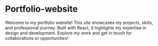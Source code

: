 # Portfolio-website
Welcome to my portfolio website! This site showcases my projects, skills, and professional journey. Built with React, it highlights my expertise in design and development. Explore my work and get in touch for collaborations or opportunities!
